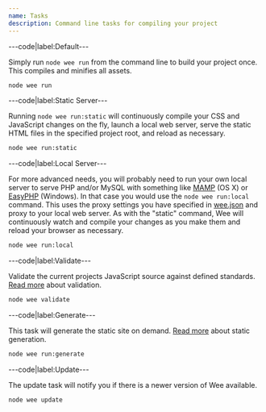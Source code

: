 ```yaml
---
name: Tasks
description: Command line tasks for compiling your project
---
```


---code|label:Default---

Simply run ```node wee run``` from the command line to build your project once. This compiles and minifies all assets.

```bash
node wee run
```

---code|label:Static Server---

Running ```node wee run:static``` will continuously compile your CSS and JavaScript changes on the fly, launch a local web server, serve the static HTML files in the specified project root, and reload as necessary.

```bash
node wee run:static
```

---code|label:Local Server---

For more advanced needs, you will probably need to run your own local server to serve PHP and/or MySQL with something like [MAMP](http://www.mamp.info/) (OS X) or [EasyPHP](http://www.easyphp.org/) (Windows). In that case you would use the ```node wee run:local``` command. This uses the proxy settings you have specified in [wee.json](/build/config#general) and proxy to your local web server. As with the "static" command, Wee will continuously watch and compile your changes as you make them and reload your browser as necessary.

```bash
node wee run:local
```
---code|label:Validate---
 
Validate the current projects JavaScript source against defined standards. [Read more](/build/validation) about validation.

```bash
node wee validate
```

---code|label:Generate---

This task will generate the static site on demand. [Read more](/generator) about static generation.

```bash
node wee run:generate
```

---code|label:Update---

The update task will notify you if there is a newer version of Wee available.

```bash
node wee update
```